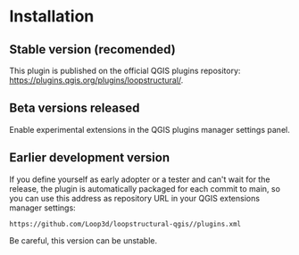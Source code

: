 # Installation

## Stable version (recomended)

This plugin is published on the official QGIS plugins repository: <https://plugins.qgis.org/plugins/loopstructural/>.

## Beta versions released

Enable experimental extensions in the QGIS plugins manager settings panel.

## Earlier development version

If you define yourself as early adopter or a tester and can't wait for the release, the plugin is automatically packaged for each commit to main, so you can use this address as repository URL in your QGIS extensions manager settings:

```url
https://github.com/Loop3d/loopstructural-qgis//plugins.xml
```

Be careful, this version can be unstable.
